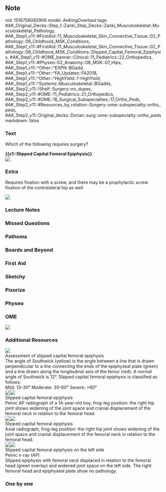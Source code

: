 ## Note
nid: 1516756082909
model: AnKingOverhaul
tags: #AK_Original_Decks::Step_1::Zanki_Step_Decks::Zanki_Musculoskeletal::Musculoskeletal_Pathology, #AK_Step1_v11::#FirstAid::11_Musculoskeletal_Skin_Connective_Tissue::02_Pathology::06_Childhood_MSK_Conditions, #AK_Step1_v11::#FirstAid::11_Musculoskeletal_Skin_Connective_Tissue::02_Pathology::06_Childhood_MSK_Conditions::Slipped_Capital_Femoral_Epiphysis, #AK_Step1_v11::#OME_banner::Clinical::11_Pediatrics::22_Orthopedics, #AK_Step1_v11::#Physeo::02_Anatomy::08_MSK::07_Hips, #AK_Step1_v11::^Other::^EXPN::BGadd, #AK_Step1_v11::^Other::^FA_Updates::FA2018, #AK_Step1_v11::^Other::^HighYield::1-HighYield, #AK_Step1_v11::^Systems::Musculoskeletal::BGadds, #AK_Step2_v11::!Shelf::Surgery::no_dupes, #AK_Step2_v11::#OME::11_Pediatrics::21_Orthopedics, #AK_Step2_v11::#OME::16_Surgical_Subspecialties::17_Ortho_Peds, #AK_Step2_v11::#Resources_by_rotation::Surgery::ome::subspecialty::ortho_peds, #AK_Step2_v11::Original_decks::Dorian::surg::ome::subspecialty::ortho_peds
markdown: false

### Text
Which of the following requires surgery?
<div style="font-weight: bold;"></div>
<div style="font-weight: bold;">
  {{c1::<b>Slipped Capital Femoral Epiphysis</b>}}
</div>
<div style="font-weight: bold;"></div>
<div style="font-weight: bold;"><img src=
"paste-32010391257089.jpg"></div>

### Extra
Requires fixation with a screw, and there may be a prophylactic
screw fixation of the contralateral hip as well
<div><img src="Screenshot%2010_7_2019%2012_43_59%20PM.png"></div>

### Lecture Notes


### Missed Questions


### Pathoma


### Boards and Beyond


### First Aid


### Sketchy


### Pixorize


### Physeo


### OME
<div class="ome-widget">
  <a href=
  "https://onlinemeded.org/spa/pediatrics/orthopedics/acquire?ref=anki">
  <img src="_OME_AnkiFlashcards_Lesson_4.png"></a>
</div>

### Additional Resources
<div><img src="big_589de529a5a9f.jpg" class="resizer"></div>
<div>
  <div>
    <div>
      Assessment of slipped capital femoral epiphysis
    </div>
  </div>
  <div>
    <div>
      <div>
        The angle of Southwick (yellow) is the angle between a line
        that is drawn perpendicular to a line connecting the ends
        of the epiphyseal plate (green) and a line drawn along the
        longitudinal axis of the femur (red). A normal angle of
        Southwick is 12°. Slipped capital femoral epiphysis is
        classified as follows:
      </div>
      <div>
        Mild: 13–30° Moderate: 30–60° Severe: >60°
      </div>
    </div>
  </div>
</div><img src="big_5081d938309ae.jpg" class="resizer"><img src=
"5081d938309ae.jpg" class="resizer">
<div>
  <div>
    <div>
      Slipped capital femoral epiphysis
    </div>
  </div>
  <div>
    <div>
      <div>
        Pelvic AP radiograph of a 14-year-old boy, frog-leg
        position: the right hip joint shows widening of the joint
        space and cranial displacement of the femoral neck in
        relation to the femoral head.
      </div>
    </div>
  </div>
</div>
<div><img src="big_5081d92944d61.jpg" class="resizer"><img src=
"5081d92944d61.jpg" class="resizer"></div>
<div>
  <div>
    <div>
      Slipped capital femoral epiphysis
    </div>
  </div>
  <div>
    <div>
      <div>
        Axial radiograph, frog-leg position: the right hip joint
        shows widening of the joint space and cranial displacement
        of the femoral neck in relation to the femoral head.
      </div>
    </div>
  </div>
</div>
<div><img src="big_508c11f446223.jpg" class="resizer"><img src=
"508c11f446223.jpg" class="resizer"></div>
<div>
  <div>
    <div>
      Slipped capital femoral epiphysis on the left side
    </div>
  </div>
  <div>
    <div>
      <div>
        Pelvic x-ray (AP)
      </div>
      <div>
        Slipped epiphysis with femoral neck displaced in relation
        to the femoral head (green overlay) and widened joint space
        on the left side. The right femoral head and epiphyseal
        plate show no pathology.
      </div>
    </div>
  </div>
</div>

### One by one

